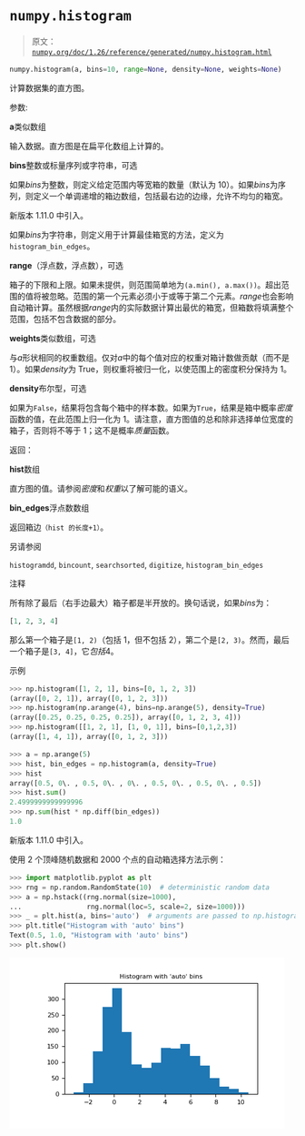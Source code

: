 # `numpy.histogram`

> 原文：[`numpy.org/doc/1.26/reference/generated/numpy.histogram.html`](https://numpy.org/doc/1.26/reference/generated/numpy.histogram.html)

```py
numpy.histogram(a, bins=10, range=None, density=None, weights=None)
```

计算数据集的直方图。

参数:

**a**类似数组

输入数据。直方图是在扁平化数组上计算的。

**bins**整数或标量序列或字符串，可选

如果*bins*为整数，则定义给定范围内等宽箱的数量（默认为 10）。如果*bins*为序列，则定义一个单调递增的箱边数组，包括最右边的边缘，允许不均匀的箱宽。

新版本 1.11.0 中引入。

如果*bins*为字符串，则定义用于计算最佳箱宽的方法，定义为`histogram_bin_edges`。

**range**（浮点数，浮点数），可选

箱子的下限和上限。如果未提供，则范围简单地为`(a.min(), a.max())`。超出范围的值将被忽略。范围的第一个元素必须小于或等于第二个元素。*range*也会影响自动箱计算。虽然根据*range*内的实际数据计算出最优的箱宽，但箱数将填满整个范围，包括不包含数据的部分。

**weights**类似数组，可选

与*a*形状相同的权重数组。仅对*a*中的每个值对应的权重对箱计数做贡献（而不是 1）。如果*density*为 True，则权重将被归一化，以使范围上的密度积分保持为 1。

**density**布尔型，可选

如果为`False`，结果将包含每个箱中的样本数。如果为`True`，结果是箱中概率*密度*函数的值，在此范围上归一化为 1。请注意，直方图值的总和除非选择单位宽度的箱子，否则将不等于 1；这不是概率*质量*函数。

返回：

**hist**数组

直方图的值。请参阅*密度*和*权重*以了解可能的语义。

**bin_edges**浮点数数组

返回箱边`（hist 的长度+1）`。

另请参阅

`histogramdd`, `bincount`, `searchsorted`, `digitize`, `histogram_bin_edges`

注释

所有除了最后（右手边最大）箱子都是半开放的。换句话说，如果*bins*为：

```py
[1, 2, 3, 4] 
```

那么第一个箱子是`[1, 2)`（包括 1，但不包括 2），第二个是`[2, 3)`。然而，最后一个箱子是`[3, 4]`，它*包括*4。

示例

```py
>>> np.histogram([1, 2, 1], bins=[0, 1, 2, 3])
(array([0, 2, 1]), array([0, 1, 2, 3]))
>>> np.histogram(np.arange(4), bins=np.arange(5), density=True)
(array([0.25, 0.25, 0.25, 0.25]), array([0, 1, 2, 3, 4]))
>>> np.histogram([[1, 2, 1], [1, 0, 1]], bins=[0,1,2,3])
(array([1, 4, 1]), array([0, 1, 2, 3])) 
```

```py
>>> a = np.arange(5)
>>> hist, bin_edges = np.histogram(a, density=True)
>>> hist
array([0.5, 0\. , 0.5, 0\. , 0\. , 0.5, 0\. , 0.5, 0\. , 0.5])
>>> hist.sum()
2.4999999999999996
>>> np.sum(hist * np.diff(bin_edges))
1.0 
```

新版本 1.11.0 中引入。

使用 2 个顶峰随机数据和 2000 个点的自动箱选择方法示例：

```py
>>> import matplotlib.pyplot as plt
>>> rng = np.random.RandomState(10)  # deterministic random data
>>> a = np.hstack((rng.normal(size=1000),
...                rng.normal(loc=5, scale=2, size=1000)))
>>> _ = plt.hist(a, bins='auto')  # arguments are passed to np.histogram
>>> plt.title("Histogram with 'auto' bins")
Text(0.5, 1.0, "Histogram with 'auto' bins")
>>> plt.show() 
```

![../../_images/numpy-histogram-1.png](img/e9cce094209696c0cae55bc8a2b5117b.png)
